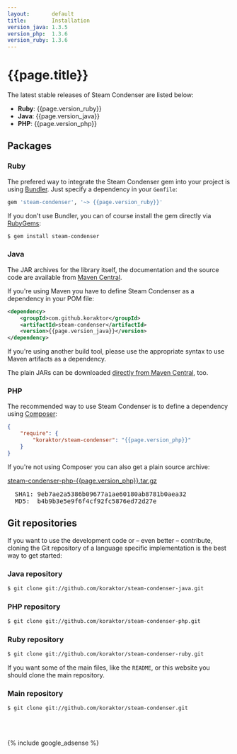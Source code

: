 ```yaml
---
layout:       default
title:        Installation
version_java: 1.3.5
version_php:  1.3.6
version_ruby: 1.3.6
---
```

{{page.title}}
==============

The latest stable releases of Steam Condenser are listed below:

 * **Ruby**: {{page.version_ruby}}
 * **Java**: {{page.version_java}}
 * **PHP**:  {{page.version_php}}

## Packages

### Ruby

The prefered way to integrate the Steam Condenser gem into your project is
using [Bundler](http://gembundler.com). Just specify a dependency in your
`Gemfile`:

```ruby
gem 'steam-condenser', '~> {{page.version_ruby}}'
```

If you don't use Bundler, you can of course install the gem directly via
[RubyGems](https://rubygems.org):

```sh
$ gem install steam-condenser
```

### Java

The JAR archives for the library itself, the documentation and the source code
are available from [Maven Central](https://search.maven.org).

If you're using Maven you have to define Steam Condenser as a dependency in
your POM file:

```xml
<dependency>
    <groupId>com.github.koraktor</groupId>
    <artifactId>steam-condenser</artifactId>
    <version>{{page.version_java}}</version>
</dependency>
```

If you're using another build tool, please use the appropriate syntax to use
Maven artifacts as a dependency.

The plain JARs can be downloaded [directly from Maven Central](https://search.maven.org/#artifactdetails%7Ccom.github.koraktor%7Csteam-condenser%7C{{page.version_java}}%7Cjar), too.

### PHP

The recommended way to use Steam Condenser is to define a dependency using
[Composer](https://getcomposer.org):

```json
{
    "require": {
        "koraktor/steam-condenser": "{{page.version_php}}"
    }
}
```

If you're not using Composer you can also get a plain source archive:

<div class="download">
  <a href="https://github.com/koraktor/steam-condenser-php/archive/{{page.version_php}}.tar.gz">steam-condenser-php-{{page.version_php}}.tar.gz</a>
  <br>
  <pre>
  SHA1: 9eb7ae2a5386b09677a1ae60180ab8781b0aea32
  MD5:  b4b9b3e5e9f6f4cf92fc5876ed72d27e</pre>
</div>

## Git repositories

If you want to use the development code or – even better – contribute, cloning
the Git repository of a language specific implementation is the best way to get
started:

### Java repository

```sh
$ git clone git://github.com/koraktor/steam-condenser-java.git
```

### PHP repository

```sh
$ git clone git://github.com/koraktor/steam-condenser-php.git
```

### Ruby repository

```sh
$ git clone git://github.com/koraktor/steam-condenser-ruby.git
```

If you want some of the main files, like the `README`, or this website you
should clone the main repository.

### Main repository

```sh
$ git clone git://github.com/koraktor/steam-condenser.git
```

<br><br>

{% include google_adsense %}
